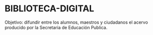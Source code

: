 # BIBLIOTECA-DIGITAL
Objetivo: difundir entre los alumnos, maestros y ciudadanos el acervo producido por la Secretaria de Educación Publica. 
